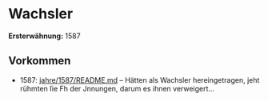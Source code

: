 # Wachsler

**Ersterwähnung:** 1587

## Vorkommen
- 1587: [jahre/1587/README.md](../jahre/1587/README.md) – Hätten als Wachsler hereingetragen, jeht rühmten ſie
Fh der Jnnungen, darum es ihnen verweigert...
